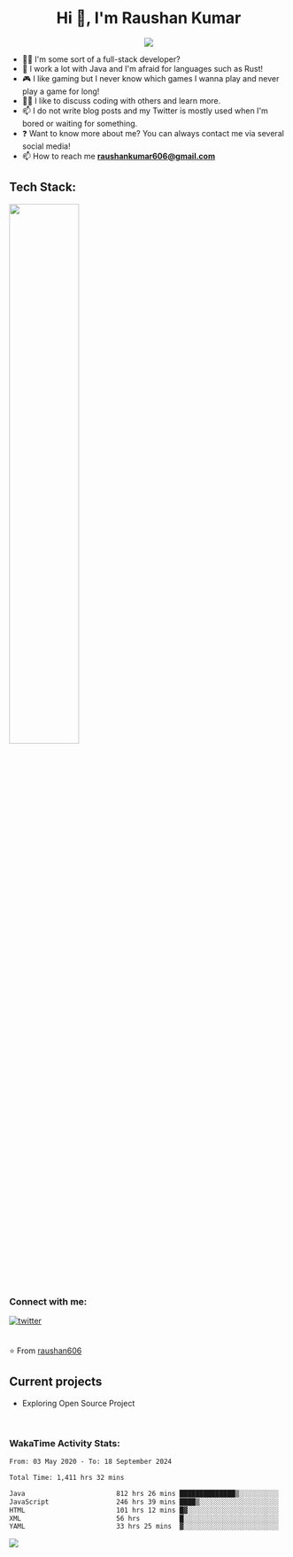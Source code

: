 

<h1 align="center">Hi 👋, I'm Raushan Kumar</h1>
<p align="center">
<img src="https://readme-typing-svg.herokuapp.com/?color=45B6C4&width=380&height=45&lines=Junior+Software+Engineer;Java+Software+Developer;Interseted+in+Backend;Nice+To+Meet+You+...&center=true"></a>
</p>

- 👨‍💻 I'm some sort of a full-stack developer?
- 🌱 I work a lot with Java and I'm afraid for languages such as Rust!
- 🎮 I like gaming but I never know which games I wanna play and never play a game for long!
- 👯‍♀️ I like to discuss coding with others and learn more.
- 📫 I do not write blog posts and my Twitter is mostly used when I'm bored or waiting for something.
- ❓ Want to know more about me? You can always contact me via several social media!
- 📫 How to reach me **raushankumar606@gmail.com**

<h2 align="left">Tech Stack:</h2>
<div>
<!-- 	<img src="https://github.com/yurijserrano/Github-Profile-Readme-Logos/blob/master/programming%20languages/java.svg" width="50" height="50" alt="Java" />
<img src="https://github.com/yurijserrano/Github-Profile-Readme-Logos/blob/master/databases/mysql.svg" width="50" height="50" alt="MySQL" />
<img src="https://github.com/yurijserrano/Github-Profile-Readme-Logos/blob/master/databases/postgresql.svg" width="50" height="50" alt="PostgreSQL" />
	<img src="https://github.com/yurijserrano/Github-Profile-Readme-Logos/blob/master/databases/redis.svg" width="50" height="50" alt="Redis" />
	<img src="https://github.com/yurijserrano/Github-Profile-Readme-Logos/blob/master/cloud/azure.svg" width="50" height="50" alt="Azure" />
	<img src="https://github.com/yurijserrano/Github-Profile-Readme-Logos/blob/master/cloud/docker.svg" width="50" height="50" alt="Docker" />
	<img src="https://github.com/yurijserrano/Github-Profile-Readme-Logos/blob/master/databases/mysql.svg" width="50" height="50" alt="Kubernetes" />
	<img src="https://github.com/yurijserrano/Github-Profile-Readme-Logos/blob/master/frameworks/spring.svg" width="50" height="50" alt="Spring" />
	<img src="https://github.com/yurijserrano/Github-Profile-Readme-Logos/blob/master/others/git.svg" width="50" height="50" alt="Git" />
	<img src="https://github.com/yurijserrano/Github-Profile-Readme-Logos/blob/master/cloud/gitlab.svg" width="50" height="50" alt="Gitlab" />
	<img src="https://github.com/yurijserrano/Github-Profile-Readme-Logos/blob/master/ides/intellij.svg" width="50" height="50" alt="Intellij" />
 <img src="https://github.com/yurijserrano/Github-Profile-Readme-Logos/blob/master/ides/eclipse.png" width="50" height="50" alt="Eclipse" />
 <img src="https://github.com/yurijserrano/Github-Profile-Readme-Logos/blob/master/text%20editors/notepad%2B%2B.png" width="50" height="50" alt="Notepad++" />
 <img src="https://github.com/yurijserrano/Github-Profile-Readme-Logos/blob/master/text%20editors/vscode.svg" width="50" height="50" alt="Vscode" />
 <img src="https://github.com/yurijserrano/Github-Profile-Readme-Logos/blob/master/others/html.svg" width="50" height="50" alt="HTML" />
 <img src="https://github.com/yurijserrano/Github-Profile-Readme-Logos/blob/master/others/css.svg" width="50" height="50" alt="CSS" />
	 -->

 <p align="left">
  <a href="https://skillicons.dev">
    <img src="https://skillicons.dev/icons?i=java,spring,azure,git,kubernetes,docker,postgres,mysql,css,html,eclipse,githubactions,powershell,postman,windows,gitlab,idea,hibernate,maven,vscode,c,vim" width="50%" height="50%"/>
  </a>
</p>
</div>

<h3 align="left">Connect with me:</h3> 
<div align="left">
<!-- <a href="https://linkedin.com/in/u77w41" target="_blank">
<img src=https://img.shields.io/badge/linkedin-%231E77B5.svg?&style=for-the-badge&logo=linkedin&logoColor=white alt=linkedin style="margin-bottom: 5px;" />
</a>  -->
<!-- <a href="https://github.com/u77w41" target="_blank">
<img src=https://img.shields.io/badge/github-%2324292e.svg?&style=for-the-badge&logo=github&logoColor=white alt=github style="margin-bottom: 5px;" />
</a> -->
<a href="https://twitter.com/UjjwalCh0wdhury" target="_blank">
<img src=https://img.shields.io/badge/twitter-%2300acee.svg?&style=for-the-badge&logo=twitter&logoColor=white alt=twitter style="margin-bottom: 5px;" />
</a>

</div>  
  
<br/> 
  
⭐️ From [raushan606](https://github.com/raushan606)


## Current projects
<!-- - [DiscordWhois](https://discordwhois.xyz) ━ A provider to lookup discord users / guilds!
- [RandomAPI](https://random.rest) (RaPI) ━ A small API that gives random everything from images to quotes -->
- Exploring Open Source Project 
</div>

<br />
	

### WakaTime Activity Stats:
	
	
<!--START_SECTION:waka-->

```txt
From: 03 May 2020 - To: 18 September 2024

Total Time: 1,411 hrs 32 mins

Java                       812 hrs 26 mins ██████████████▒░░░░░░░░░░   57.56 %
JavaScript                 246 hrs 39 mins ████▒░░░░░░░░░░░░░░░░░░░░   17.47 %
HTML                       101 hrs 12 mins █▓░░░░░░░░░░░░░░░░░░░░░░░   07.17 %
XML                        56 hrs          █░░░░░░░░░░░░░░░░░░░░░░░░   03.97 %
YAML                       33 hrs 25 mins  ▓░░░░░░░░░░░░░░░░░░░░░░░░   02.37 %
```

<!--END_SECTION:waka-->

![](https://komarev.com/ghpvc/?username=raushan606&color=green)
